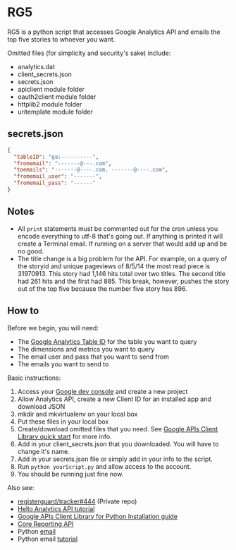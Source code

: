 # RG5

RG5 is a python script that accesses Google Analytics API and emails the top five stories to whoever you want.

Omitted files (for simplicity and security's sake) include:

* analytics.dat
* client_secrets.json
* secrets.json
* apiclient module folder
* oauth2client module folder
* httplib2 module folder
* uritemplate module folder

## secrets.json

```json
{
  "tableID": "ga:----------",
  "fromemail": "-------@---.com",
  "toemails": "-------@----.com, -------@----.com",
  "fromemail_user": "-------",
  "fromemail_pass": "------"
}

```

## Notes

* All `print` statements must be commented out for the cron unless you encode everything to utf-8 that's going out. If anything is printed it will create a Terminal email. If running on a server that would add up and be no good.
* The title change is a big problem for the API. For example, on a query of the storyid and unique pageviews of 8/5/14 the most read piece is 31970913. This story had 1,146 hits total over two titles. The second title had 261 hits and the first had 885. This break, however, pushes the story out of the top five because the number five story has 896.


## How to

Before we begin, you will need:

* The [Google Analytics Table ID](https://developers.google.com/analytics/devguides/reporting/core/v3/index#user_reports) for the table you want to query
* The dimensions and metrics you want to query
* The email user and pass that you want to send from
* The emails you want to send to

Basic instructions:

1. Access your [Google dev console](https://console.developers.google.com) and create a new project
1. Allow Analytics API, create a new Client ID for an installed app and download JSON
1. mkdir and mkvirtualenv on your local box
1. Put these files in your local box 
1. Create/download omitted files that you need. See [Google APIs Client Library quick start]() for more info.
1. Add in your client_secrets.json that you downloaded. You will have to change it's name.
1. Add in your secrets.json file or simply add in your info to the script. 
1. Run `python yourScript.py` and allow access to the account.
1. You should be running just fine now.

Also see:

* [registerguard/tracker#444](https://github.com/registerguard/tracker/issues/444) (Private repo)
* [Hello Analytics API tutorial](https://developers.google.com/analytics/solutions/articles/hello-analytics-api)
* [Google APIs Client Library for Python Installation guide](https://developers.google.com/api-client-library/python/start/installation)
* [Core Reporting API](https://developers.google.com/analytics/devguides/reporting/core/v3/coreDevguide)
* Python [email](https://docs.python.org/2/library/email-examples.html)
* Python email [tutorial](http://www.pythonforbeginners.com/code-snippets-source-code/using-python-to-send-email)
